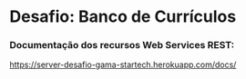 # Desafio: Banco de Currículos

 ### Documentação dos recursos Web Services REST:
 https://server-desafio-gama-startech.herokuapp.com/docs/